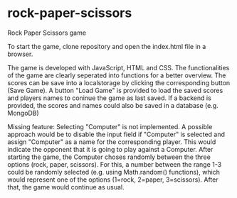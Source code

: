 # rock-paper-scissors
Rock Paper Scissors game

To start the game, clone repository and open the index.html file in a browser.

The game is developed with JavaScript, HTML and CSS.
The functionalities of the game are clearly seperated into functions for a better overview.
The scores can be save into a localstorage by clicking the corresponding button (Save Game).
A button "Load Game" is provided to load the saved scores and players names to coninue the game as last saved.
If a backend is provided, the scores and names could also be saved in a database (e.g. MongoDB)

Missing feature:
Selecting "Computer" is not implemented. A possible approach would be to disable the input field if "Computer" is selected and assign "Computer" as a name for the corresponding player. This would indicate the opponent that it is going to play against a Computer. After starting the game, the Computer choses randomly between the three options (rock, paper, scissors). For this, a number between the range 1-3 could be randomly selected (e.g. using Math.random() functions), which would represent one of the options (1=rock, 2=paper, 3=scissors). After that, the game would continue as usual.
